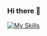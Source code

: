### Hi there 👋

[![My Skills](https://skillicons.dev/icons?i=js,typescript,html,tailwind,nodejs,react,angular,java,python,sql,css,wasm,firebase,tailwind)](https://skillicons.dev)
